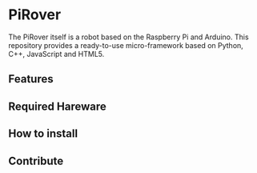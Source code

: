 # PiRover

The PiRover itself is a robot based on the Raspberry Pi and Arduino.
This repository provides a ready-to-use micro-framework based on Python, C++, JavaScript and HTML5.

## Features

## Required Hareware

## How to install

## Contribute